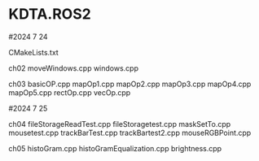 # KDTA.ROS2


#2024 7 24

CMakeLists.txt 

ch02
moveWindows.cpp
windows.cpp

ch03
basicOP.cpp
mapOp1.cpp
mapOp2.cpp
mapOp3.cpp
mapOp4.cpp
mapOp5.cpp
rectOp.cpp
vecOp.cpp




#2024 7 25

ch04
fileStorageReadTest.cpp
fileStoragetest.cpp
maskSetTo.cpp
mousetest.cpp
trackBarTest.cpp
trackBartest2.cpp
mouseRGBPoint.cpp

ch05
histoGram.cpp
histoGramEqualization.cpp
brightness.cpp

